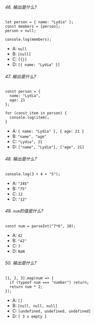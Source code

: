 ###### 46. 输出是什么?

```
let person = { name: "Lydia" };
const members = [person];
person = null;

console.log(members);
```

- A: `null`
- B: `[null]`
- C: `[{}]`
- D: `[{ name: "Lydia" }]`

###### 47. 输出是什么?

```
const person = {
  name: "Lydia",
  age: 21
};

for (const item in person) {
  console.log(item);
}
```

- A: `{ name: "Lydia" }, { age: 21 }`
- B: `"name", "age"`
- C: `"Lydia", 21`
- D: `["name", "Lydia"], ["age", 21]`

###### 48. 输出是什么?

```
console.log(3 + 4 + "5");
```

- A: `"345"`
- B: `"75"`
- C: `12`
- D: `"12"`

###### 49. `num`的值是什么?

```
const num = parseInt("7*6", 10);
```

- A: `42`
- B: `"42"`
- C: `7`
- D: `NaN`

###### 50. 输出是什么?

```
[1, 2, 3].map(num => {
  if (typeof num === "number") return;
  return num * 2;
});
```

- A: `[]`
- B: `[null, null, null]`
- C: `[undefined, undefined, undefined]`
- D: `[ 3 x empty ]`

